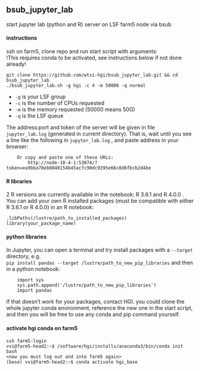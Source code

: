 ## bsub_jupyter_lab
start jupyter lab (python and R) server on LSF farm5 node via bsub

#### instructions
ssh on farm5, clone repo and run start script with arguments:  
!This requires conda to be activated, see instructions below if not done already!
```
git clone https://github.com/wtsi-hgi/bsub_jupyter_lab.git && cd bsub_jupyter_lab
./bsub_jupyter_lab.sh -g hgi -c 4 -m 50000 -q normal
```

* `-g` is your LSF group
* `-c` is the number of CPUs requested
* `-m` is the memory requested (50000 means 50G)
* `-q` is the LSF queue

The address:port and token of the server will be given in file `jupyter_lab.log` (generated in current directory).
That is, wait until you see a line like the following in `jupyter_lab.log` , and paste address in your browser:
```
    Or copy and paste one of these URLs:
        http://node-10-4-1:53074/?token=ea9bba78eb0840154b45acfc90dc9395e66c8d6fbcb2d4be
```

#### R libraries
2 R versions are currently available in the notebook: R 3.6.1 and R 4.0.0 .  
You can add your own R installed packages (must be compatible with either R 3.6.1 or R 4.0.0) in an R notebook:
```
.libPaths(/lustre/path_to_installed_packages)
library(your_package_name)
```

#### python libraries
In Jupyter, you can open a terminal and try install packages with a `--target` directory,  e.g.  
    `pip install pandas --target /lustre/path_to_new_pip_libraries`
and then in a python notebook:
```
    import sys
    sys.path.append('/lustre/path_to_new_pip_libraries')
    import pandas
```

If that doesn’t work for your packages, contact HGI. you could clone the whole jupyter conda environment, reference the new one in the start script, and then you will be free to use any conda and pip command yourself.
 

#### activate hgi conda on farm5
```
ssh farm5-login
vvi@farm5-head2:~$ /software/hgi/installs/anaconda3/bin/conda init bash
<now you must log out and into farm5 again>
(base) vvi@farm5-head2:~$ conda activate hgi_base
```
